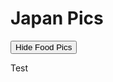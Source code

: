 # Japan Pics

<button id='foodbutton'>Hide Food Pics</button>

<div class='food'>
Test
</div>




<script>
 # If I were the code reviewer and not the author, I would not approve inline js
 # jQuery is there, why not use it?
 $().ready(function () {
    const foodButton = document.getElementById('foodbutton');

    function pressFoodButton() {
      console.log('hi')
    }
  
    foodButton.addEventListener('click', pressFoodButton);
  
 });
</script>
